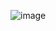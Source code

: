 ![image](https://github.com/Minkun00/Minkun00/assets/139968456/0c1eefe5-e95d-43ac-8dae-612a84da7266)
